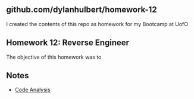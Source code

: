 ## github.com/dylanhulbert/homework-12
I created the contents of this repo as homework for my Bootcamp at UofO

## Homework 12: Reverse Engineer
The objective of this homework was to 

## Notes
* [Code Analysis](github.com/dylanhulbert/homework-12/code-analysis.pdf)